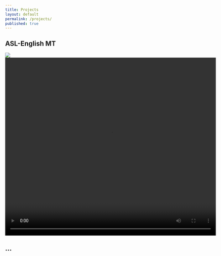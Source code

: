 ```yaml
---
title: Projects
layout: default
permalink: /projects/
published: true
---
```


## ASL-English MT

<img src="{{ '/assets/images/asl-En_diagram.png' | relative_url }}"/>
<video width="680" height="576">
<source src="{{ '/assets/images/jk_demo_combined_680x576.mp4' | relative_url }}" type="video/mp4" />
</video>


## ...
